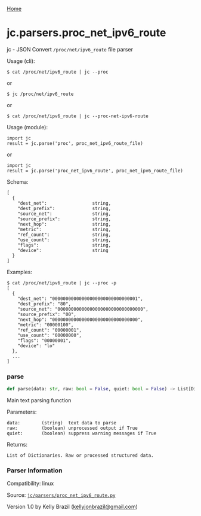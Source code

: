 [Home](https://kellyjonbrazil.github.io/jc/)
<a id="jc.parsers.proc_net_ipv6_route"></a>

# jc.parsers.proc_net_ipv6_route

jc - JSON Convert `/proc/net/ipv6_route` file parser

Usage (cli):

    $ cat /proc/net/ipv6_route | jc --proc

or

    $ jc /proc/net/ipv6_route

or

    $ cat /proc/net/ipv6_route | jc --proc-net-ipv6-route

Usage (module):

    import jc
    result = jc.parse('proc', proc_net_ipv6_route_file)

or

    import jc
    result = jc.parse('proc_net_ipv6_route', proc_net_ipv6_route_file)

Schema:

    [
      {
        "dest_net":                 string,
        "dest_prefix":              string,
        "source_net":               string,
        "source_prefix":            string,
        "next_hop":                 string,
        "metric":                   string,
        "ref_count":                string,
        "use_count":                string,
        "flags":                    string,
        "device":                   string
      }
    ]

Examples:

    $ cat /proc/net/ipv6_route | jc --proc -p
    [
      {
        "dest_net": "00000000000000000000000000000001",
        "dest_prefix": "80",
        "source_net": "00000000000000000000000000000000",
        "source_prefix": "00",
        "next_hop": "00000000000000000000000000000000",
        "metric": "00000100",
        "ref_count": "00000001",
        "use_count": "00000000",
        "flags": "00000001",
        "device": "lo"
      },
      ...
    ]

<a id="jc.parsers.proc_net_ipv6_route.parse"></a>

### parse

```python
def parse(data: str, raw: bool = False, quiet: bool = False) -> List[Dict]
```

Main text parsing function

Parameters:

    data:        (string)  text data to parse
    raw:         (boolean) unprocessed output if True
    quiet:       (boolean) suppress warning messages if True

Returns:

    List of Dictionaries. Raw or processed structured data.

### Parser Information
Compatibility:  linux

Source: [`jc/parsers/proc_net_ipv6_route.py`](https://github.com/kellyjonbrazil/jc/blob/master/jc/parsers/proc_net_ipv6_route.py)

Version 1.0 by Kelly Brazil (kellyjonbrazil@gmail.com)
